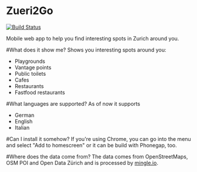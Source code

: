Zueri2Go
========
[![Build Status](https://drone.io/github.com/AVGP/Zueri2Go/status.png)](https://drone.io/github.com/AVGP/Zueri2Go/latest)

Mobile web app to help you find interesting spots in Zurich around you.

#What does it show me?
Shows you interesting spots around you:
* Playgrounds
* Vantage points
* Public toilets
* Cafes
* Restaurants
* Fastfood restaurants

#What languages are supported?
As of now it supports
* German
* English
* Italian

#Can I install it somehow?
If you're using Chrome, you can go into the menu and select "Add to homescreen" or it can be build with Phonegap, too.

#Where does the data come from?
The data comes from OpenStreetMaps, OSM POI and Open Data Zürich and is processed by [mingle.io](http://mingle.io).